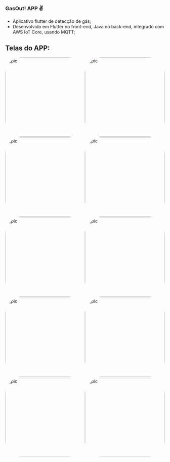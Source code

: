 ### GasOut! APP ✌

- Aplicativo flutter de detecção de gás;
- Desenvolvido em Flutter no front-end, Java no back-end, integrado com AWS IoT Core, usando MQTT;

##

## Telas do APP:
<div> 
 <img alt="pic" height="250" style="border-radius:50px;" src="https://cdn.discordapp.com/attachments/993990851028078753/993992668147367936/splash.jpeg">
 <img alt="pic" height="250" style="border-radius:50px;" src="https://cdn.discordapp.com/attachments/993990851028078753/993992668386443274/login.jpeg">
 <img alt="pic" height="250" style="border-radius:50px;" src="https://cdn.discordapp.com/attachments/993990851028078753/993992668285784195/codigo.jpeg">
 <img alt="pic" height="250" style="border-radius:50px;" src="https://cdn.discordapp.com/attachments/993990851028078753/993992668453552291/cadastro.jpeg">
 <img alt="pic" height="250" style="border-radius:50px;" src="https://cdn.discordapp.com/attachments/993990851028078753/993992668365476020/menu.jpeg">
 <img alt="pic" height="250" style="border-radius:50px;" src="https://cdn.discordapp.com/attachments/993990851028078753/993992668524847235/home.jpeg">
 <img alt="pic" height="250" style="border-radius:50px;" src="https://cdn.discordapp.com/attachments/993990851028078753/993992668768108685/notificacao.jpeg">
 <img alt="pic" height="250" style="border-radius:50px;" src="https://cdn.discordapp.com/attachments/993990851028078753/993992668902334554/detalhes.jpeg">
 <img alt="pic" height="250" style="border-radius:50px;" src="https://cdn.discordapp.com/attachments/993990851028078753/993992668268986478/notificacoes.jpeg">
 <img alt="pic" height="250" style="border-radius:50px;" src="https://cdn.discordapp.com/attachments/993990851028078753/993992670781390968/wpp.jpeg">
</div>
